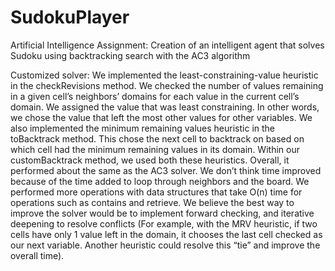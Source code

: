 # SudokuPlayer
Artificial Intelligence Assignment: Creation of an intelligent agent that solves Sudoku using backtracking search with the AC3 algorithm

Customized solver:
	We implemented the least-constraining-value heuristic in the checkRevisions method. We checked the number of values remaining in a given cell’s neighbors’ domains for each value in the current cell’s domain. We assigned the value that was least constraining. In other words, we chose the value that left the most other values for other variables.
	We also implemented the minimum remaining values heuristic in the toBacktrack method. This chose the next cell to backtrack on based on which cell had the minimum remaining values in its domain. 
	Within our customBacktrack method, we used both these heuristics. Overall, it performed about the same as the AC3 solver. We don’t think time improved because of the time added to loop through neighbors and the board. We performed more operations with data structures that take O(n) time for operations such as contains and retrieve. 
	We believe the best way to improve the solver would be to implement forward checking, and iterative deepening to resolve conflicts (For example, with the MRV heuristic, if two cells have only 1 value left in the domain, it chooses the last cell checked as our next variable. Another heuristic could resolve this “tie” and improve the overall time). 
